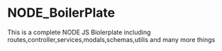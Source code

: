 # NODE_BoilerPlate
This is a complete NODE JS Biolerplate including routes,controller,services,modals,schemas,utilis and many more things
